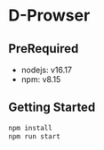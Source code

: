 # D-Prowser

## PreRequired

- nodejs: v16.17
- npm: v8.15

## Getting Started

```sh
npm install
npm run start
```